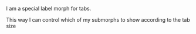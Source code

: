 I am a special label morph for tabs.

This way I can control which of my submorphs to show according to the tab size